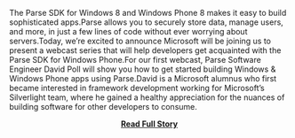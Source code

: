 <p>The Parse SDK for Windows 8 and Windows Phone 8 makes it easy to build sophisticated apps.Parse allows you to securely store data, manage users, and more, in just a few lines of code without ever worrying about servers.Today, we’re excited to announce Microsoft will be joining us to present a webcast series that will help developers get acquainted with the Parse SDK for Windows Phone.For our first webcast, Parse Software Engineer David Poll will show you how to get started building Windows & Windows Phone apps using Parse.David is a Microsoft alumnus who first became interested in framework development working for Microsoft’s Silverlight team, where he gained a healthy appreciation for the nuances of building software for other developers to consume.</p>
<center><p><a href="http://blog.parse.com/2013/03/07/parse-and-microsoft-debut-windows-sdk-web-series/" style='padding:25px; font-sze:18px; font-weight: bold;'>Read Full Story</a></p></center>
